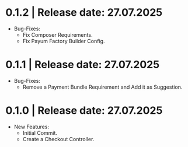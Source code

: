 0.1.2	|	Release date: **27.07.2025**
============================================
* Bug-Fixes:
  - Fix Composer Requirements.
  - Fix Payum Factory Builder Config.


0.1.1	|	Release date: **27.07.2025**
============================================
* Bug-Fixes:
  - Remove a Payment Bundle Requirement and Add it as Suggestion.


0.1.0	|	Release date: **27.07.2025**
============================================
* New Features:
  - Initial Commit.
  - Create a Checkout Controller.


